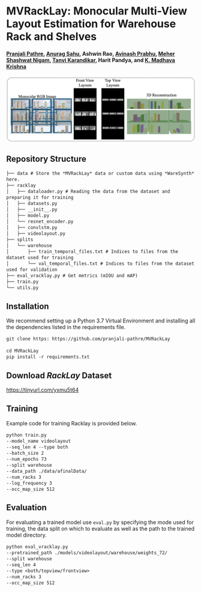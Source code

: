 
# MVRackLay: Monocular Multi-View Layout Estimation for Warehouse Rack and Shelves


#### [Pranjali Pathre](https://github.com/pranjali-pathre/), [Anurag Sahu](https://anuragsahu.github.io/), Ashwin Rao, [Avinash Prabhu](https://avinash2468.github.io/), [Meher Shashwat Nigam](https://github.com/ShashwatNigam99), [Tanvi Karandikar](https://tanvi141.github.io/), Harit Pandya, and [K. Madhava Krishna](http://robotics.iiit.ac.in)

<!-- ####  [Video]( https://youtu.be/1hdl3W-MlXo) -->
<!-- [Paper](https://arxiv.org/abs/2002.08394) -->
<!-- #### Accepted to [WACV 2020](http://wacv20.wacv.net/) -->

<p align="center">
    <img src="assets/Teaser.png" />
</p>

## Repository Structure

```
├── data # Store the *MVRackLay* data or custom data using *WareSynth* here.
├── racklay
│   ├── dataloader.py # Reading the data from the dataset and preparing it for training
│   ├── datasets.py
│   ├── __init__.py
│   ├── model.py
│   └── resnet_encoder.py 
│   ├── convlstm.py
│   ├── videolayout.py
├── splits
│   └── warehouse
│       ├── train_temporal_files.txt # Indices to files from the dataset used for training
│       └── val_temporal_files.txt # Indices to files from the dataset used for validation
├── eval_vracklay.py # Get metrics (mIOU and mAP) 
├── train.py
└── utils.py 
```



## Installation

We recommend setting up a Python 3.7 Virtual Environment and installing all the dependencies listed in the requirements file. 

```
git clone https: https://github.com/pranjali-pathre/MVRackLay

cd MVRackLay
pip install -r requirements.txt
```

## Download *RackLay* Dataset

https://tinyurl.com/yxmu5t64

## Training

Example code for training Racklay is provided below.

```
python train.py 
--model_name videolayout 
--seq_len 4 --type both 
--batch_size 2 
--num_epochs 73 
--split warehouse 
--data_path ./data/afinalData/ 
--num_racks 3 
--log_frequency 3 
--occ_map_size 512

```

## Evaluation

For evaluating a trained model use `eval.py` by specifying the mode used for training, the data split on which to evaluate as well as the path to the trained model directory. 

```
python eval_vracklay.py  
--pretrained_path ./models/videolayout/warehouse/weights_72/ 
--split warehouse 
--seq_len 4 
--type <both/topview/frontview>
--num_racks 3 
--occ_map_size 512

```

